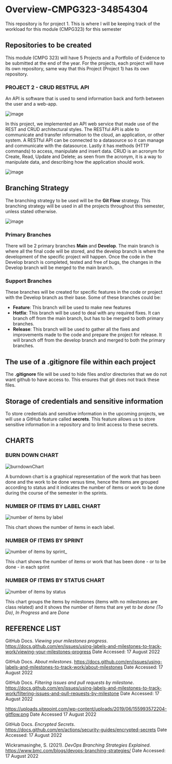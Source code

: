 # Overview-CMPG323-34854304
This repository is for project 1. This is where I will be keeping track of the workload for this module (CMPG323) for this semester

## Repositories to be created
This module (CMPG 323) will have 5 Projects and a Portfolio of Evidence to be submitted at the end of the year. For the projects, each project will have its own repository, same way that this Project (Project 1) has its own repository.

### PROJECT 2 - CRUD RESTFUL API
An API is software that is used to send information back and forth between the user and a web-app.

![image](https://user-images.githubusercontent.com/110591480/201393822-aaa8b47d-b405-49ed-bcbe-48472f1f6c80.png)

In this project, we implemented an API web service that made use of the REST and CRUD architectural styles.
The RESTful API is able to communicate and transfer information to the cloud, an application, or other system. A RESTful API can be connected to a datasource so it can manage and communicate with the datasource. Lastly it has methods (HTTP commands) to access, manipulate and insert data. 
CRUD is an acronym for Create, Read, Update and Delete; as seen from the acronym, it is a way to manipulate data, and describing how the application should work.

![image](https://user-images.githubusercontent.com/110591480/201395606-b2a6f8c9-00cc-4c13-b117-a56d597e50ac.png)




## Branching Strategy

The branching strategy to be used will be the **Git Flow** strategy. This branching strategy will be used in all the projects throughout this semester, unless stated otherwise.

![image](https://user-images.githubusercontent.com/110591480/185218289-96de49f4-de51-4c17-9d98-50963fc9ba3f.png)


### Primary Branches

There will be 2 primary branches **Main** and **Develop**. The main branch is where all the final code will be stored, and the develop branch is where the development of the specific project will happen. Once the code in the Develop branch is completed, tested and free of bugs, the changes in the Develop branch will be merged to the main branch.

### Support Branches

These branches will be created for specific features in the code or project with the Develop branch as their base.
Some of these branches could be: 
* **Feature**: This branch will  be used to make new features
* **Hotfix**: This branch will be used to deal with any required fixes. It can branch off from the main branch, but has to be merged to both primary branches.
* **Release**: This branch will be used to gather all the fixes and improvements made to the code and prepare the project for release. It will branch off from the develop branch and merged to both the primary branches.

## The use of a .gitignore file within each project
The **.gitignore** file will be used to hide files and/or directories that we do not want github to have access to. This ensures that git does not track these files.

## Storage of credentials and sensitive information
To store credentials and sensitive information in the upcoming projects, we will use a GitHub feature called **secrets**. This feature allows us to store sensitive information in a repository and to limit access to these secrets.

## CHARTS

### BURN DOWN CHART

![burndownChart](https://user-images.githubusercontent.com/110591480/188153249-99fef03b-a32a-4a3a-bfbb-39eacc27fb45.png)

A burndown chart is a graphical representation of the work that has been done and the work to be done versus time, hence the items are grouped according to status and it indicates the number of items or work to be done during the course of the semester in the sprints.

### NUMBER OF ITEMS BY LABEL CHART

![number of items by label](https://user-images.githubusercontent.com/110591480/188165838-013728d5-df08-45eb-b184-bf9b9c012ccd.png)

This chart shows the number of items in each label. 

### NUMBER OF ITEMS BY SPRINT

![number of items by sprint_](https://user-images.githubusercontent.com/110591480/188153367-40d301bf-c7b3-484a-a0ef-cc4f98f88199.png)

This chart shows the number of items or work that has been done - or to be done - in each sprint

### NUMBER OF ITEMS BY STATUS CHART

![number of items by status](https://user-images.githubusercontent.com/110591480/188154230-b2803775-bcd3-4b8b-bb7a-845a6d2ef33a.png)

This chart groups the items by milestones (items with no milestones are class related) and it shows the number of items that are yet *to be done (To Do)*, *In Progress* and are *Done*

## REFERENCE LIST

GitHub Docs. *Viewing your milestones progress*. https://docs.github.com/en/issues/using-labels-and-milestones-to-track-work/viewing-your-milestones-progress Date Accessed: 17 August 2022

GitHub Docs. *About milestones*. https://docs.github.com/en/issues/using-labels-and-milestones-to-track-work/about-milestones Date Accessed: 17 August 2022

GitHub Docs. *Filtering issues and pull requests by milestone*. https://docs.github.com/en/issues/using-labels-and-milestones-to-track-work/filtering-issues-and-pull-requests-by-milestone Date Accessed: 17 August 2022

https://uploads.sitepoint.com/wp-content/uploads/2019/06/155993572204-gitflow.png Date Accessed 17 August 2022

GitHub Docs. *Encrypted Secrets*. https://docs.github.com/en/actions/security-guides/encrypted-secrets Date Accessed: 17 August 2022

Wickramasinghe, S. (2021). *DevOps Branching Strategies Explained*. https://www.bmc.com/blogs/devops-branching-strategies/ Date Accessed: 17 August 2022





